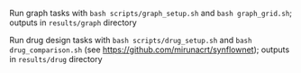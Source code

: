 Run graph tasks with `bash scripts/graph_setup.sh` and `bash graph_grid.sh`; outputs in `results/graph` directory

Run drug design tasks with `bash scripts/drug_setup.sh` and `bash drug_comparison.sh` (see https://github.com/mirunacrt/synflownet); outputs in `results/drug` directory
